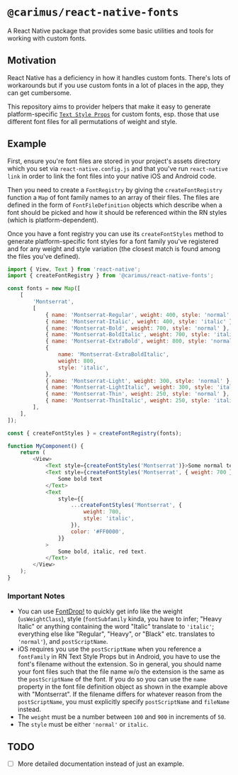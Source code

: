 # `@carimus/react-native-fonts`

A React Native package that provides some basic utilities and tools for working with custom fonts.

## Motivation

React Native has a deficiency in how it handles custom fonts. There's lots of workarounds but if you use custom fonts
in a lot of places in the app, they can get cumbersome.

This repository aims to provider helpers that make it easy to generate platform-specific
[`Text Style Props`](https://facebook.github.io/react-native/docs/text-style-props) for custom fonts, esp. those that
use different font files for all permutations of weight and style.

## Example

First, ensure you're font files are stored in your project's assets directory which you set via `react-native.config.js`
and that you've run `react-native link` in order to link the font files into your native iOS and Android code.

Then you need to create a `FontRegistry` by giving the `createFontRegistry` function a `Map` of font family names
to an array of their files. The files are defined in the form of `FontFileDefinition` objects which describe when
a font should be picked and how it should be referenced within the RN styles (which is platform-dependent).

Once you have a font registry you can use its `createFontStyles` method to generate platform-specific font styles for a
font family you've registered and for any weight and style variation (the closest match is found among the files you've
defined).

```javascript
import { View, Text } from 'react-native';
import { createFontRegistry } from '@carimus/react-native-fonts';

const fonts = new Map([
    [
        'Montserrat',
        [
            { name: 'Montserrat-Regular', weight: 400, style: 'normal' },
            { name: 'Montserrat-Italic', weight: 400, style: 'italic' },
            { name: 'Montserrat-Bold', weight: 700, style: 'normal' },
            { name: 'Montserrat-BoldItalic', weight: 700, style: 'italic' },
            { name: 'Montserrat-ExtraBold', weight: 800, style: 'normal' },
            {
                name: 'Montserrat-ExtraBoldItalic',
                weight: 800,
                style: 'italic',
            },
            { name: 'Montserrat-Light', weight: 300, style: 'normal' },
            { name: 'Montserrat-LightItalic', weight: 300, style: 'italic' },
            { name: 'Montserrat-Thin', weight: 250, style: 'normal' },
            { name: 'Montserrat-ThinItalic', weight: 250, style: 'italic' },
        ],
    ],
]);

const { createFontStyles } = createFontRegistry(fonts);

function MyComponent() {
    return (
        <View>
            <Text style={createFontStyles('Montserrat')}>Some normal text</Text>
            <Text style={createFontStyles('Montserrat', { weight: 700 })}>
                Some bold text
            </Text>
            <Text
                style={{
                    ...createFontStyles('Montserrat', {
                        weight: 700,
                        style: 'italic',
                    }),
                    color: '#FF0000',
                }}
            >
                Some bold, italic, red text.
            </Text>
        </View>
    );
}
```

### Important Notes

-   You can use [FontDrop!](https://fontdrop.info/) to quickly get info like the weight (`usWeightClass`), style
    (`fontSubfamily` kinda, you have to infer; "Heavy Italic" or anything containing the word "Italic"
    translate to `'italic'`; everything else like "Regular", "Heavy", or "Black" etc. translates to `'normal'`), and
    `postScriptName`.
-   iOS requires you use the `postScriptName` when you reference a `fontFamily` in RN Text Style Props but in Android,
    you have to use the font's filename without the extension. So in general, you should name your font files such that
    the file name w/o the extension is the same as the `postScriptName` of the font. If you do so you can use the `name`
    property in the font file definition object as shown in the example above with "Montserrat". If the filename differs
    for whatever reason from the `postScriptName`, you must explicitly specify `postScriptName` and `fileName` instead.
-   The `weight` must be a number between `100` and `900` in increments of `50`.
-   The `style` must be either `'normal'` or `italic`.

## TODO

-   [ ] More detailed documentation instead of just an example.
